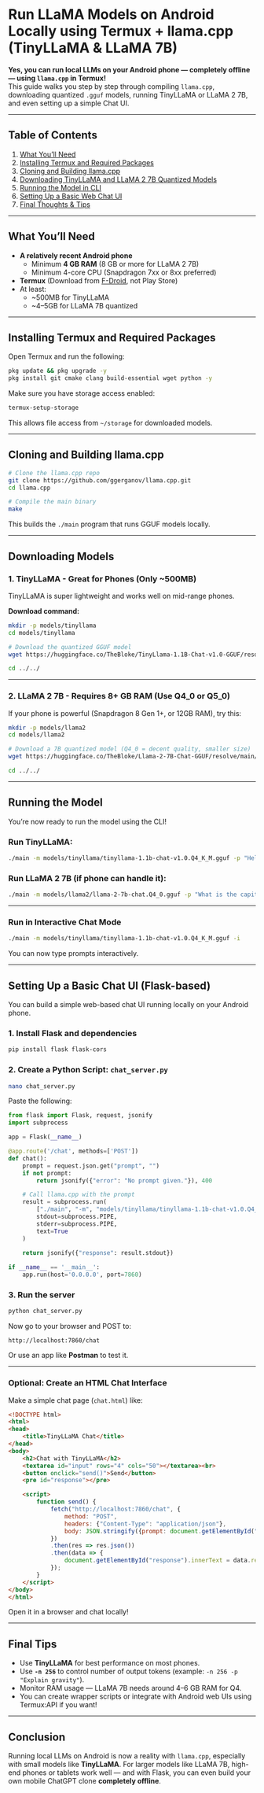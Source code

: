 # **Run LLaMA Models on Android Locally using Termux + llama.cpp (TinyLLaMA & LLaMA 7B)**

**Yes, you can run local LLMs on your Android phone — completely offline — using `llama.cpp` in Termux!**  
This guide walks you step by step through compiling `llama.cpp`, downloading quantized `.gguf` models, running TinyLLaMA or LLaMA 2 7B, and even setting up a simple Chat UI.

---

## **Table of Contents**
1. [What You’ll Need](#what-youll-need)
2. [Installing Termux and Required Packages](#installing-termux-and-required-packages)
3. [Cloning and Building llama.cpp](#cloning-and-building-llamacpp)
4. [Downloading TinyLLaMA and LLaMA 2 7B Quantized Models](#downloading-models)
5. [Running the Model in CLI](#running-the-model)
6. [Setting Up a Basic Web Chat UI](#setting-up-a-basic-chat-ui)
7. [Final Thoughts & Tips](#final-tips)

---

## **What You’ll Need**

- **A relatively recent Android phone**
  - Minimum **4 GB RAM** (8 GB or more for LLaMA 2 7B)
  - Minimum 4-core CPU (Snapdragon 7xx or 8xx preferred)
- **Termux** (Download from [F-Droid](https://f-droid.org/en/packages/com.termux/), not Play Store)
- At least:
  - ~500MB for TinyLLaMA
  - ~4–5GB for LLaMA 7B quantized

---

## **Installing Termux and Required Packages**

Open Termux and run the following:

```bash
pkg update && pkg upgrade -y
pkg install git cmake clang build-essential wget python -y
```

Make sure you have storage access enabled:
```bash
termux-setup-storage
```

This allows file access from `~/storage` for downloaded models.

---

## **Cloning and Building llama.cpp**

```bash
# Clone the llama.cpp repo
git clone https://github.com/ggerganov/llama.cpp.git
cd llama.cpp

# Compile the main binary
make
```

This builds the `./main` program that runs GGUF models locally.

---

## **Downloading Models**

### **1. TinyLLaMA - Great for Phones (Only ~500MB)**

TinyLLaMA is super lightweight and works well on mid-range phones.

**Download command:**

```bash
mkdir -p models/tinyllama
cd models/tinyllama

# Download the quantized GGUF model
wget https://huggingface.co/TheBloke/TinyLlama-1.1B-Chat-v1.0-GGUF/resolve/main/tinyllama-1.1b-chat-v1.0.Q4_K_M.gguf

cd ../../
```

---

### **2. LLaMA 2 7B - Requires 8+ GB RAM (Use Q4_0 or Q5_0)**

If your phone is powerful (Snapdragon 8 Gen 1+, or 12GB RAM), try this:

```bash
mkdir -p models/llama2
cd models/llama2

# Download a 7B quantized model (Q4_0 = decent quality, smaller size)
wget https://huggingface.co/TheBloke/Llama-2-7B-Chat-GGUF/resolve/main/llama-2-7b-chat.Q4_0.gguf

cd ../../
```

---

## **Running the Model**

You’re now ready to run the model using the CLI!

### **Run TinyLLaMA:**

```bash
./main -m models/tinyllama/tinyllama-1.1b-chat-v1.0.Q4_K_M.gguf -p "Hello! Who are you?"
```

### **Run LLaMA 2 7B (if phone can handle it):**

```bash
./main -m models/llama2/llama-2-7b-chat.Q4_0.gguf -p "What is the capital of France?"
```

---

### **Run in Interactive Chat Mode**

```bash
./main -m models/tinyllama/tinyllama-1.1b-chat-v1.0.Q4_K_M.gguf -i
```

You can now type prompts interactively.

---

## **Setting Up a Basic Chat UI (Flask-based)**

You can build a simple web-based chat UI running locally on your Android phone.

### **1. Install Flask and dependencies**

```bash
pip install flask flask-cors
```

### **2. Create a Python Script: `chat_server.py`**

```bash
nano chat_server.py
```

Paste the following:

```python
from flask import Flask, request, jsonify
import subprocess

app = Flask(__name__)

@app.route('/chat', methods=['POST'])
def chat():
    prompt = request.json.get("prompt", "")
    if not prompt:
        return jsonify({"error": "No prompt given."}), 400

    # Call llama.cpp with the prompt
    result = subprocess.run(
        ["./main", "-m", "models/tinyllama/tinyllama-1.1b-chat-v1.0.Q4_K_M.gguf", "-p", prompt],
        stdout=subprocess.PIPE,
        stderr=subprocess.PIPE,
        text=True
    )
    
    return jsonify({"response": result.stdout})

if __name__ == '__main__':
    app.run(host='0.0.0.0', port=7860)
```

### **3. Run the server**

```bash
python chat_server.py
```

Now go to your browser and POST to:

```
http://localhost:7860/chat
```

Or use an app like **Postman** to test it.

---

### **Optional: Create an HTML Chat Interface**

Make a simple chat page (`chat.html`) like:

```html
<!DOCTYPE html>
<html>
<head>
    <title>TinyLLaMA Chat</title>
</head>
<body>
    <h2>Chat with TinyLLaMA</h2>
    <textarea id="input" rows="4" cols="50"></textarea><br>
    <button onclick="send()">Send</button>
    <pre id="response"></pre>

    <script>
        function send() {
            fetch("http://localhost:7860/chat", {
                method: "POST",
                headers: {"Content-Type": "application/json"},
                body: JSON.stringify({prompt: document.getElementById("input").value})
            })
            .then(res => res.json())
            .then(data => {
                document.getElementById("response").innerText = data.response;
            });
        }
    </script>
</body>
</html>
```

Open it in a browser and chat locally!

---

## **Final Tips**

- Use **TinyLLaMA** for best performance on most phones.
- Use **`-n 256`** to control number of output tokens (example: `-n 256 -p "Explain gravity"`).
- Monitor RAM usage — LLaMA 7B needs around 4–6 GB RAM for Q4.
- You can create wrapper scripts or integrate with Android web UIs using Termux:API if you want!

---

## **Conclusion**

Running local LLMs on Android is now a reality with `llama.cpp`, especially with small models like **TinyLLaMA**. For larger models like LLaMA 7B, high-end phones or tablets work well — and with Flask, you can even build your own mobile ChatGPT clone **completely offline**.

